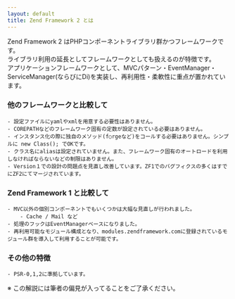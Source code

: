 ```yaml
---
layout: default
title: Zend Framework 2 とは
---
```


Zend Framework 2 はPHPコンポーネントライブラリ群かつフレームワークです。<br />
ライブラリ利用の延長としてフレームワークとしても扱えるのが特徴です。<br />
アプリケーションフレームワークとして、MVCパターン・EventManager・ServiceManager(ならびにDi)を実装し、再利用性・柔軟性に重点が置かれています。

### 他のフレームワークと比較して
    - 設定ファイルにyamlやxmlを用意する必要性はありません。
    - COREPATHなどのフレームワーク固有の定数が設定されている必要はありません。
    - インスタンス化の際に独自のメソッド(f○rgeなど)をコールする必要はありません。シンプルに new Class(); でOKです。
    - クラス名にaliasは設定されていません。また、フレームワーク固有のオートロードを利用しなければならないなどの制限はありません。
    - Version１での設計の問題点を見直し改善しています。ZF1でのバグフィクスの多くはすでにZF2にてマージされています。

### Zend Framework 1 と比較して
    - MVC以外の個別コンポーネントでもいくつかは大幅な見直しが行われました。
        - Cache / Mail など
    - 処理のフックはEventManagerベースになりました。
    - 再利用可能なモジュール構成となり、modules.zendframework.comに登録されているモジュール群を導入して利用することが可能です。

### その他の特徴
    - PSR-0,1,2に準拠しています。

※ この解説には筆者の偏見が入ってることをご了承ください。

